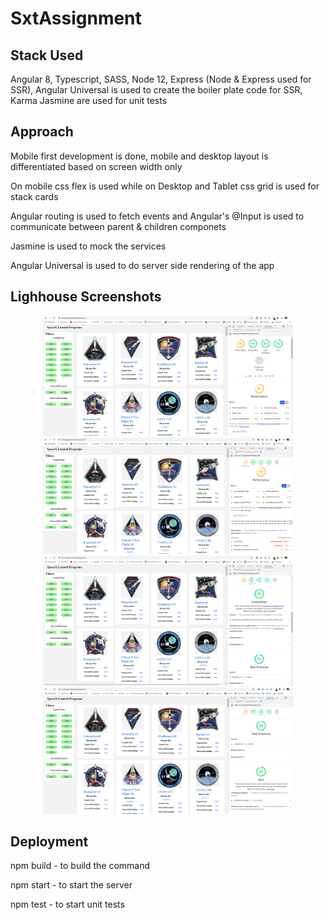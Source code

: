 # SxtAssignment

## Stack Used
Angular 8, Typescript, SASS, Node 12, Express (Node & Express used for SSR), Angular Universal is used to create the boiler plate code for SSR, Karma Jasmine are used for unit tests

## Approach
Mobile first development is done, mobile and desktop layout is differentiated based on screen width only

On mobile css flex is used while on Desktop and Tablet css grid is used for stack cards

Angular routing is used to fetch events and Angular's @Input is used to communicate between parent & children componets

Jasmine is used to mock the services

Angular Universal is used to do server side rendering of the app

## Lighhouse Screenshots
<div align="center">
    <img src="/screenshots/lh1.png" width="400px"</img> 
</div>

<div align="center">
    <img src="/screenshots/lh2.png" width="400px"</img> 
</div>

<div align="center">
    <img src="/screenshots/lh3.png" width="400px"</img> 
</div>

<div align="center">
    <img src="/screenshots/lh4.png" width="400px"</img> 
</div>

## Deployment
npm build - to build the command

npm start - to start the server

npm test - to start unit tests

